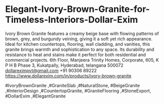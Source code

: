 # Elegant-Ivory-Brown-Granite-for-Timeless-Interiors-Dollar-Exim
 Ivory Brown Granite features a creamy beige base with flowing patterns of brown, grey, and burgundy veining, giving it a soft yet rich appearance. 
 Ideal for kitchen countertops, flooring, wall cladding, and vanities, this granite brings warmth and sophistication to any space. Its durability and resistance to heat and stains make it perfect for both residential and commercial projects.
6th Floor, Manjeera Trinity Homes, Corporate, 605, K P H B Phase 3, Kukatpally, Hyderabad, telangana 500072
dollareximpvt@gmail.com
+91 90306 89222
https://www.dollarexim.com/in/products/ivory-brown-granite 

 #IvoryBrownGranite ,#GraniteSlab ,#NaturalStone, #BeigeGranite ,#InteriorDesign ,#CountertopGranite, #GraniteFlooring ,#StoneExport, #DollarExim ,#ElegantGranite

